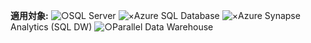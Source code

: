 <Token>**適用対象:** ![○](media/yes.png)SQL Server ![×](media/no.png)Azure SQL Database ![×](media/no.png)Azure Synapse Analytics (SQL DW) ![○](media/yes.png)Parallel Data Warehouse </Token>
